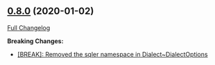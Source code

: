 ## [0.8.0](https://ugate.github.io/sqler/tree/v0.8.0) (2020-01-02)
[Full Changelog](https://ugate.github.io/sqler/compare/v0.7.0...v0.8.0)


__Breaking Changes:__
* [[BREAK]: Removed the sqler namespace in Dialect~DialectOptions](https://ugate.github.io/sqler/commit/8771a331ea85d025cff37ff0c755ba28f5508aa1)